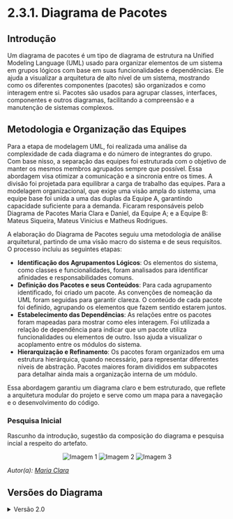 # 2.3.1. Diagrama de Pacotes

## Introdução

Um diagrama de pacotes é um tipo de diagrama de estrutura na Unified Modeling Language (UML) usado para organizar elementos de um sistema em grupos lógicos com base em suas funcionalidades e dependências. Ele ajuda a visualizar a arquitetura de alto nível de um sistema, mostrando como os diferentes componentes (pacotes) são organizados e como interagem entre si. Pacotes são usados para agrupar classes, interfaces, componentes e outros diagramas, facilitando a compreensão e a manutenção de sistemas complexos.

## Metodologia e Organização das Equipes

Para a etapa de modelagem UML, foi realizada uma análise da complexidade de cada diagrama e do número de integrantes do grupo. Com base nisso, a separação das equipes foi estruturada com o objetivo de manter os mesmos membros agrupados sempre que possível. Essa abordagem visa otimizar a comunicação e a sincronia entre os times. A divisão foi projetada para equilibrar a carga de trabalho das equipes. Para a modelagem organizacional, que exige uma visão ampla do sistema, uma equipe base foi unida a uma das duplas da Equipe A, garantindo capacidade suficiente para a demanda. Ficaram responsáveis pelob Diagrama de Pacotes Maria Clara e Daniel, da Equipe A; e a Equipe B: Mateus Siqueira, Mateus Vinicius e Matheus Rodrigues.

A elaboração do Diagrama de Pacotes seguiu uma metodologia de análise arquitetural, partindo de uma visão macro do sistema e de seus requisitos. O processo incluiu as seguintes etapas:

- **Identificação dos Agrupamentos Lógicos**: Os elementos do sistema, como classes e funcionalidades, foram analisados para identificar afinidades e responsabilidades comuns. 
- **Definição dos Pacotes e seus Conteúdos**: Para cada agrupamento identificado, foi criado um pacote. As convenções de nomeação da UML foram seguidas para garantir clareza. O conteúdo de cada pacote foi definido, agrupando os elementos que fazem sentido estarem juntos.
- **Estabelecimento das Dependências**: As relações entre os pacotes foram mapeadas para mostrar como eles interagem. Foi utilizada a relação de dependência para indicar que um pacote utiliza funcionalidades ou elementos de outro. Isso ajuda a visualizar o acoplamento entre os módulos do sistema.
- **Hierarquização e Refinamento**: Os pacotes foram organizados em uma estrutura hierárquica, quando necessário, para representar diferentes níveis de abstração. Pacotes maiores foram divididos em subpacotes para detalhar ainda mais a organização interna de um módulo.

Essa abordagem garantiu um diagrama claro e bem estruturado, que reflete a arquitetura modular do projeto e serve como um mapa para a navegação e o desenvolvimento do código.

### Pesquisa Inicial

 Rascunho da introdução, sugestão da composição do diagrama e pesquisa incial a respeito do artefato.
<p align="center">
  <img src="https://github.com/user-attachments/assets/abde5ba4-5160-4395-97dd-611d4cdb6d52" alt="Imagem 1" width="250"/>
  <img src="https://github.com/user-attachments/assets/7995309d-1689-4038-bc0b-d658d3039f99" alt="Imagem 2" width="250"/>
  <img src="https://github.com/user-attachments/assets/506b7ef0-99ce-44f1-a4e3-93c37b7eda56" alt="Imagem 3" width="250"/>
</p>
<p><em>Autor(a): <a href="https://github.com/alvezclari">Maria Clara</a></em></p>

## Versões do Diagrama

<details><summary>Versão 2.0</summary>

![Arquitetura e Desenho de Software](https://github.com/user-attachments/assets/cfb0ce47-b7ee-4d79-b4b2-e21cdb348b45)
![Arquitetura e Desenho de Software(2)](https://github.com/user-attachments/assets/23c052ff-9b84-4857-ac85-8664255fb5f4)

<details><summary>Versão 2.1</summary>

![Arquitetura e Desenho de Software(3)](../Assets/diagrama1.1.jpg)

<details><summary>Versão 2.2</summary>

![Arquitetura e Desenho de Software(4)](https://github.com/user-attachments/assets/ddb37127-3793-41b8-8ad6-7c709257364d)

## Referências Bibliográficas

> **LUCIDCHART**. *Tutorial sobre diagramas de pacotes UML*. Disponível em: <https://www.lucidchart.com/pages/pt/diagrama-de-pacotes-uml>. Acesso em: 19 set. 2025.

> **VISUAL PARADIGM**. *What is Package Diagram?* Disponível em: <https://www.visual-paradigm.com/guide/uml-unified-modeling-language/what-is-package-diagram/>. Acesso em: 19 set. 2025.

‌
## Histórico de Versões

| Versão | Alteração | Responsável | Data | Revisor |  Detalhes da Revisão | Data da Revisão |
|--------|-----------|-------------|------|---------|----------------------|-----------------|
|  1.0 | adiciona introdução, metodologia e referências | [Clara](https://github.com/alvezclari) | 19/09/2025 |
|  2.0 | Adicionando primeiros diagramas | [Siqueira](https://github.com/siqueira-prog) | 21/09/2025 ||  |  | |
|  2.1 | Adicionando aprimoramento do diagrama de pacotes| [Nathan Abreu](https://github.com/nateejpg) | 21/09/2025 ||  |  | |
|  2.2 | Adicionando Integration Layer| [Matheus Rodrigues](https://github.com/mrodrigues14) | 21/09/2025 ||  |  | |

